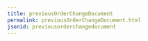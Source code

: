 ```yaml
---
title: previousOrderChangeDocument
permalink: previousOrderChangeDocument.html
jsonid: previousorderchangedocument
---
```

